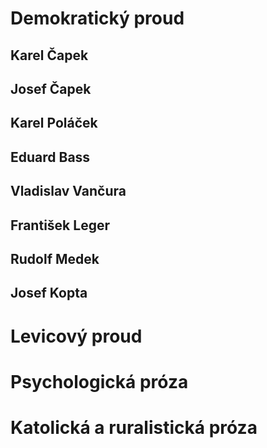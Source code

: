 # Demokratický proud
## Karel Čapek
## Josef Čapek
## Karel Poláček
## Eduard Bass
## Vladislav Vančura
## František Leger
## Rudolf Medek
## Josef Kopta
# Levicový proud

# Psychologická próza
# Katolická a ruralistická próza